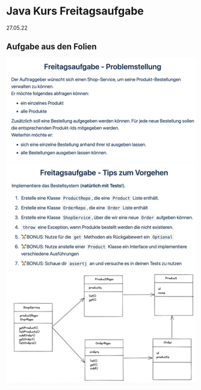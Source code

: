 # Java Kurs Freitagsaufgabe
27.05.22

## Aufgabe aus den Folien

![img_1.png](img_1.png)
![img_2.png](img_2.png)
![img.png](img.png)
